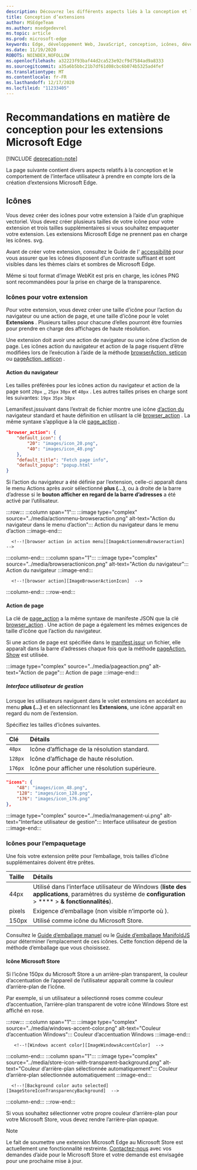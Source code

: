 ```yaml
---
description: Découvrez les différents aspects liés à la conception et le comportement de l’interface utilisateur à prendre en compte lors de la création d’extensions Microsoft Edge.
title: Conception d’extensions
author: MSEdgeTeam
ms.author: msedgedevrel
ms.topic: article
ms.prod: microsoft-edge
keywords: Edge, développement Web, JavaScript, conception, icônes, développeur
ms.date: 11/19/2020
ROBOTS: NOINDEX,NOFOLLOW
ms.openlocfilehash: a32223f93baf44d2ca523e92cf9d7584ad9a8333
ms.sourcegitcommit: a35a6b5bbc21b7df61d08cbc6b074b5325ad4fef
ms.translationtype: MT
ms.contentlocale: fr-FR
ms.lasthandoff: 12/17/2020
ms.locfileid: "11233405"
---
```

# Recommandations en matière de conception pour les extensions Microsoft Edge  

[!INCLUDE [deprecation-note](../includes/deprecation-note.md)]  

La page suivante contient divers aspects relatifs à la conception et le comportement de l’interface utilisateur à prendre en compte lors de la création d’extensions Microsoft Edge.  

## Icônes  

Vous devez créer des icônes pour votre extension à l’aide d’un graphique vectoriel.  Vous devez créer plusieurs tailles de votre icône pour votre extension et trois tailles supplémentaires si vous souhaitez empaqueter votre extension.  Les extensions Microsoft Edge ne prennent pas en charge les icônes. svg.  

Avant de créer votre extension, consultez le Guide de l' [accessibilité][ExtensionsGuidesAccessibility] pour vous assurer que les icônes disposent d’un contraste suffisant et sont visibles dans les thèmes clairs et sombres de Microsoft Edge.  

Même si tout format d’image WebKit est pris en charge, les icônes PNG sont recommandées pour la prise en charge de la transparence.  

### Icônes pour votre extension  

Pour votre extension, vous devez créer une taille d’icône pour l’action du navigateur ou une action de page, et une taille d’icône pour le volet **Extensions** .  Plusieurs tailles pour chacune d’elles pourront être fournies pour prendre en charge des affichages de haute résolution.  

Une extension doit avoir une action de navigateur ou une icône d’action de page.  Les icônes action du navigateur et action de la page risquent d’être modifiées lors de l’exécution à l’aide de la méthode [browserAction. seticon][MSDApiBrowseractionSeticon] ou [pageAction. seticon][MDNApiPageactionSeticon] .  

#### Action du navigateur  

Les tailles préférées pour les icônes action du navigateur et action de la page sont `20px` ,, `25px` `30px` et `40px` .  Les autres tailles prises en charge sont les suivantes: `19px` `35px` `38px`  

Lemanifest.jssuivant dans l’extrait de fichier montre une icône [ d’action du][ExtensionsApisupportManifestkeys] navigateur standard et haute définition en utilisant la clé [browser_action][MDNManifestjsonBrowserAction] .  La même syntaxe s’applique à la clé [page_action][MDNManifestjsonPageAction] .  

```json
"browser_action": {
    "default_icon": {
        "20": "images/icon_20.png",
        "40": "images/icon_40.png"
    },
    "default_title": "Fetch page info",
    "default_popup": "popup.html"
}
```  

Si l’action du navigateur a été définie par l’extension, celle-ci apparaît dans le menu Actions après avoir sélectionné **plus (...)**, ou à droite de la barre d’adresse si le **bouton afficher en regard de la barre d’adresses** a été activé par l’utilisateur.  

:::row:::
   :::column span="1":::
      :::image type="complex" source="../media/actionmenu-browseraction.png" alt-text="Action du navigateur dans le menu d’action":::
         Action du navigateur dans le menu d’action :::image-end:::
      
      <!--![browser action in action menu][ImageActionmenuBrowseraction]  -->  
   :::column-end:::
   :::column span="1":::
      :::image type="complex" source="../media/browseractionicon.png" alt-text="Action du navigateur":::
         Action du navigateur :::image-end:::
      
      <!--![browser action][ImageBrowserActionIcon]  -->  
   :::column-end:::
:::row-end:::

#### Action de page  

La clé de [page_action][MDNManifestjsonPageAction] a la même syntaxe de manifeste JSON que la clé [browser_action][MDNManifestjsonBrowserAction] .  Une action de page a également les mêmes exigences de taille d’icône que l’action du navigateur.  

Si une action de page est spécifiée dans le [manifest.jssur][ExtensionsApisupportManifestkeys] un fichier, elle apparaît dans la barre d’adresses chaque fois que la méthode [pageAction. Show][MDNApiPageactionShow] est utilisée.  

:::image type="complex" source="../media/pageaction.png" alt-text="Action de page":::
   Action de page
:::image-end:::

<!--![page action][ImagePageaction]  -->  

##### Interface utilisateur de gestion  

Lorsque les utilisateurs naviguent dans le volet extensions en accédant au menu **plus (...)** et en sélectionnant les **Extensions**, une icône apparaît en regard du nom de l’extension.  

Spécifiez les tailles d’icônes suivantes.  

| Clé | Détails |  
|:--- |:--- |  
| `48px` | Icône d’affichage de la résolution standard. |  
| `128px` | Icône d’affichage de haute résolution. |  
| `176px` | Icône pour afficher une résolution supérieure. |  


```json
"icons": {
    "48": "images/icon_48.png",
    "128": "images/icon_128.png",
    "176": "images/icon_176.png"
},
```  

:::image type="complex" source="../media/management-ui.png" alt-text="Interface utilisateur de gestion":::
   Interface utilisateur de gestion
:::image-end:::

<!--![management UI][ImageManagementUi]  -->  

### Icônes pour l’empaquetage  

Une fois votre extension prête pour l’emballage, trois tailles d’icône supplémentaires doivent être prêtes.  

| Taille | Détails |  
|:--- |:--- |  
| 44px | Utilisé dans l’interface utilisateur de Windows (**liste des applications**, paramètres du système de **configuration**  \>  ****  \>  **& fonctionnalités**\). |  
| pixels | Exigence d’emballage \(non visible n’importe où \). |  
| 150px | Utilisé comme icône du Microsoft Store. |  


Consultez le [Guide d’emballage manuel][ExtensionsGuidesPackagingCreatingTestingPackagesAssetsFolder] ou le [Guide d’emballage ManifoldJS][ExtensionsGuidesPackagingUsingManifoldjsPackagePackagingManifoldjs] pour déterminer l’emplacement de ces icônes.  Cette fonction dépend de la méthode d’emballage que vous choisissez.  

#### Icône Microsoft Store  

Si l’icône 150px du Microsoft Store a un arrière-plan transparent, la couleur d’accentuation de l’appareil de l’utilisateur apparaît comme la couleur d’arrière-plan de l’icône.  

Par exemple, si un utilisateur a sélectionné roses comme couleur d’accentuation, l’arrière-plan transparent de votre icône Windows Store est affiché en rose.  

:::row:::
   :::column span="1":::
       :::image type="complex" source="../media/windows-accent-color.png" alt-text="Couleur d’accentuation Windows":::
          Couleur d’accentuation Windows :::image-end:::
       
       <!--![Windows accent color][ImageWindowsAccentColor]  -->  
   :::column-end:::
   :::column span="1":::
      :::image type="complex" source="../media/store-icon-with-transparent-background.png" alt-text="Couleur d’arrière-plan sélectionnée automatiquement":::
         Couleur d’arrière-plan sélectionnée automatiquement :::image-end:::
      
      <!--![Background color auto selected][ImageStoreIconTransparencyBackground]  -->  
   :::column-end:::
:::row-end:::

Si vous souhaitez sélectionner votre propre couleur d’arrière-plan pour votre Microsoft Store, vous devez rendre l’arrière-plan opaque.  

> [!NOTE]
> Le fait de soumettre une extension Microsoft Edge au Microsoft Store est actuellement une fonctionnalité restreinte.  [Contactez-nous][AkaExtensionRequest] avec vos demandes d’aide pour le Microsoft Store et votre demande est envisagée pour une prochaine mise à jour.  

<!-- image links -->  

<!--[ImageActionmenuBrowseraction]: ../media/actionmenu-browseraction.png "browser action in action menu"  -->  
<!--[ImageBrowserActionIcon]: ../media/browseractionicon.png "browser action"  -->  
<!--[ImagePageaction]: ../media/pageaction.png "page action"  -->  
<!--[ImageManagementUi]: ../media/management-ui.png "management UI"  -->  
<!--[ImageWindowsAccentColor]: ../media/windows-accent-color.png "Windows accent color"  -->  
<!--[ImageStoreIconTransparencyBackground]: ../media/store-icon-with-transparent-background.png "Background color auto selected"  -->  

<!-- links -->  

[ExtensionsGuidesAccessibility]: ./accessibility.md "Accessibilité | Documents Microsoft"  
[ExtensionsGuidesPackagingCreatingTestingPackagesAssetsFolder]: ./packaging/creating-and-testing-extension-packages.md#assets-folder "Dossiers de ressources: création et test d’un package AppX d’extensions Microsoft Edge | Documents Microsoft"  
[ExtensionsGuidesPackagingUsingManifoldjsPackagePackagingManifoldjs]: ./packaging/using-manifoldjs-to-package-extensions.md#packaging-with-manifoldjs "Création d’un package avec ManifoldJS: utilisation de ManifoldJS pour créer des packages AppX d’extension | Documents Microsoft"  

[ExtensionsApisupportManifestkeys]: ../API-support/supported-manifest-keys.md "Clés de manifeste prises en charge | Documents Microsoft"  

[AkaExtensionRequest]: https://aka.ms/extension-request "Contactez-nous"  

[MSDApiBrowseractionSeticon]: https://developer.mozilla.org/Add-ons/WebExtensions/API/browserAction/setIcon "browserAction. setIcon ()-API | MDN"  
[MDNApiPageactionSeticon]: https://developer.mozilla.org/Add-ons/WebExtensions/API/pageAction/setIcon "pageAction. setIcon ()-API | MDN"  
[MDNApiPageactionShow]: https://developer.mozilla.org/Add-ons/WebExtensions/API/pageAction/show "pageAction. Show ()-API | MDN"  
[MDNManifestjsonBrowserAction]: https://developer.mozilla.org/docs/Mozilla/Add-ons/WebExtensions/manifest.json/browser_action "browser_action-manifest.jssur | MDN"  
[MDNManifestjsonPageAction]: https://developer.mozilla.org/docs/Mozilla/Add-ons/WebExtensions/manifest.json/page_action "page_action-manifest.jssur | MDN"  
